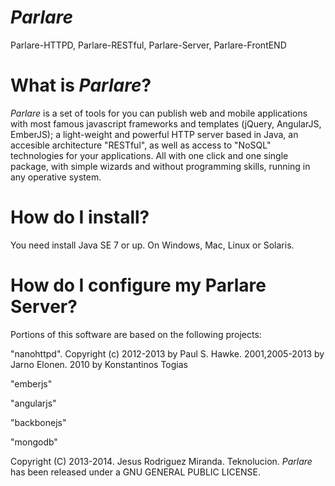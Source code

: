 *Parlare*
=======

Parlare-HTTPD, Parlare-RESTful, Parlare-Server, Parlare-FrontEND



What is *Parlare*?
=======

*Parlare* is a set of tools for you can publish web and mobile applications with most famous javascript frameworks and templates (jQuery, AngularJS, EmberJS); 
a light-weight and powerful HTTP server based in Java, an accesible architecture "RESTful", as well as access to "NoSQL" technologies for your applications. 
All with one click and one single package, with simple wizards and without programming skills, running in any operative system.



How do I install?
=======

You need install Java SE 7 or up. On Windows, Mac, Linux or Solaris.



How do I configure my Parlare Server?
=======




Portions of this software are based on the following projects:

"nanohttpd". Copyright (c) 2012-2013 by Paul S. Hawke. 2001,2005-2013 by Jarno Elonen. 2010 by Konstantinos Togias

"emberjs"

"angularjs"

"backbonejs"

"mongodb"


Copyright (C) 2013-2014. Jesus Rodriguez Miranda. Teknolucion. 
*Parlare* has been released under a GNU GENERAL PUBLIC LICENSE. 